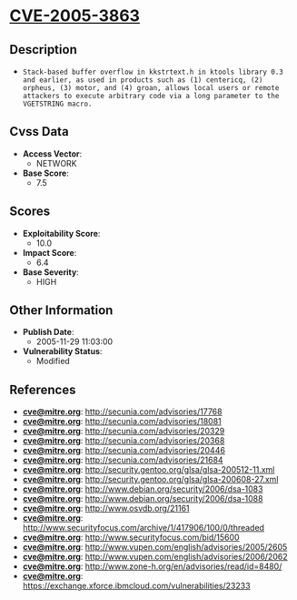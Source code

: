 
# [CVE-2005-3863](https://cve.mitre.org/cgi-bin/cvename.cgi?name=CVE-2005-3863)

## Description

- `Stack-based buffer overflow in kkstrtext.h in ktools library 0.3 and earlier, as used in products such as (1) centericq, (2) orpheus, (3) motor, and (4) groan, allows local users or remote attackers to execute arbitrary code via a long parameter to the VGETSTRING macro.`

## Cvss Data

- **Access Vector**:
  - NETWORK
- **Base Score**:
  - 7.5

## Scores

- **Exploitability Score**:
  - 10.0
- **Impact Score**:
  - 6.4
- **Base Severity**:
  - HIGH

## Other Information

- **Publish Date**:
  - 2005-11-29 11:03:00
- **Vulnerability Status**:
  - Modified

## References

- **cve@mitre.org**: http://secunia.com/advisories/17768
- **cve@mitre.org**: http://secunia.com/advisories/18081
- **cve@mitre.org**: http://secunia.com/advisories/20329
- **cve@mitre.org**: http://secunia.com/advisories/20368
- **cve@mitre.org**: http://secunia.com/advisories/20446
- **cve@mitre.org**: http://secunia.com/advisories/21684
- **cve@mitre.org**: http://security.gentoo.org/glsa/glsa-200512-11.xml
- **cve@mitre.org**: http://security.gentoo.org/glsa/glsa-200608-27.xml
- **cve@mitre.org**: http://www.debian.org/security/2006/dsa-1083
- **cve@mitre.org**: http://www.debian.org/security/2006/dsa-1088
- **cve@mitre.org**: http://www.osvdb.org/21161
- **cve@mitre.org**: http://www.securityfocus.com/archive/1/417906/100/0/threaded
- **cve@mitre.org**: http://www.securityfocus.com/bid/15600
- **cve@mitre.org**: http://www.vupen.com/english/advisories/2005/2605
- **cve@mitre.org**: http://www.vupen.com/english/advisories/2006/2062
- **cve@mitre.org**: http://www.zone-h.org/en/advisories/read/id=8480/
- **cve@mitre.org**: https://exchange.xforce.ibmcloud.com/vulnerabilities/23233
